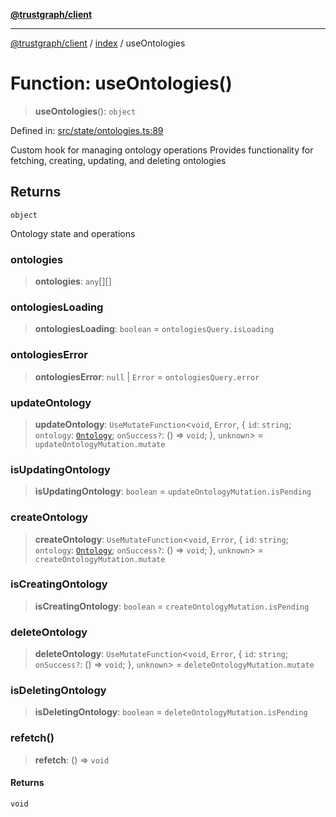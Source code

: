 [**@trustgraph/client**](../../README.md)

***

[@trustgraph/client](../../README.md) / [index](../README.md) / useOntologies

# Function: useOntologies()

> **useOntologies**(): `object`

Defined in: [src/state/ontologies.ts:89](https://github.com/trustgraph-ai/trustgraph-ts-client/blob/4700024d623d01d40c50072d60c021f3b6c60b54/src/state/ontologies.ts#L89)

Custom hook for managing ontology operations
Provides functionality for fetching, creating, updating, and deleting ontologies

## Returns

`object`

Ontology state and operations

### ontologies

> **ontologies**: `any`[][]

### ontologiesLoading

> **ontologiesLoading**: `boolean` = `ontologiesQuery.isLoading`

### ontologiesError

> **ontologiesError**: `null` \| `Error` = `ontologiesQuery.error`

### updateOntology

> **updateOntology**: `UseMutateFunction`\<`void`, `Error`, \{ `id`: `string`; `ontology`: [`Ontology`](../interfaces/Ontology.md); `onSuccess?`: () => `void`; \}, `unknown`\> = `updateOntologyMutation.mutate`

### isUpdatingOntology

> **isUpdatingOntology**: `boolean` = `updateOntologyMutation.isPending`

### createOntology

> **createOntology**: `UseMutateFunction`\<`void`, `Error`, \{ `id`: `string`; `ontology`: [`Ontology`](../interfaces/Ontology.md); `onSuccess?`: () => `void`; \}, `unknown`\> = `createOntologyMutation.mutate`

### isCreatingOntology

> **isCreatingOntology**: `boolean` = `createOntologyMutation.isPending`

### deleteOntology

> **deleteOntology**: `UseMutateFunction`\<`void`, `Error`, \{ `id`: `string`; `onSuccess?`: () => `void`; \}, `unknown`\> = `deleteOntologyMutation.mutate`

### isDeletingOntology

> **isDeletingOntology**: `boolean` = `deleteOntologyMutation.isPending`

### refetch()

> **refetch**: () => `void`

#### Returns

`void`
